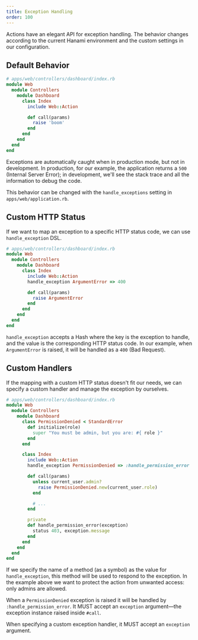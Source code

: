 ```yaml
---
title: Exception Handling
order: 100
---
```


Actions have an elegant API for exception handling.
The behavior changes according to the current Hanami environment and the custom settings in our configuration.

## Default Behavior

```ruby
# apps/web/controllers/dashboard/index.rb
module Web
  module Controllers
    module Dashboard
      class Index
        include Web::Action

        def call(params)
          raise 'boom'
        end
      end
    end
  end
end
```

Exceptions are automatically caught when in production mode, but not in development.
In production, for our example, the application returns a `500` (Internal Server Error); in development, we'll see the stack trace and all the information to debug the code.

This behavior can be changed with the `handle_exceptions` setting in `apps/web/application.rb`.

## Custom HTTP Status

If we want to map an exception to a specific HTTP status code, we can use `handle_exception` DSL.

```ruby
# apps/web/controllers/dashboard/index.rb
module Web
  module Controllers
    module Dashboard
      class Index
        include Web::Action
        handle_exception ArgumentError => 400

        def call(params)
          raise ArgumentError
        end
      end
    end
  end
end
```

`handle_exception` accepts a Hash where the key is the exception to handle, and the value is the corresponding HTTP status code.
In our example, when `ArgumentError` is raised, it will be handled as a `400` (Bad Request).

## Custom Handlers

If the mapping with a custom HTTP status doesn't fit our needs, we can specify a custom handler and manage the exception by ourselves.

```ruby
# apps/web/controllers/dashboard/index.rb
module Web
  module Controllers
    module Dashboard
      class PermissionDenied < StandardError
        def initialize(role)
          super "You must be admin, but you are: #{ role }"
        end
      end

      class Index
        include Web::Action
        handle_exception PermissionDenied => :handle_permission_error

        def call(params)
          unless current_user.admin?
            raise PermissionDenied.new(current_user.role)
          end

          # ...
        end

        private
        def handle_permission_error(exception)
          status 403, exception.message
        end
      end
    end
  end
end
```

If we specify the name of a method (as a symbol) as the value for `handle_exception`, this method will be used to respond to the exception.
In the example above we want to protect the action from unwanted access: only admins are allowed.

When a `PermissionDenied` exception is raised it will be handled by `:handle_permission_error`.
It MUST accept an `exception` argument&mdash;the exception instance raised inside `#call`.

<p class="warning">
When specifying a custom exception handler, it MUST accept an <code>exception</code> argument.
</p>
